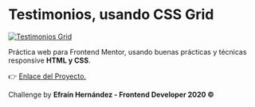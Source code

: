 # Testimonios, usando CSS Grid
[![Testimonios Grid](https://i.imgur.com/fooXo3h.jpg "Testimonios Grid")](https://i.imgur.com/fooXo3h.jpg "Testimonios Grid")


Práctica web para Frontend Mentor, usando buenas prácticas y técnicas responsive **HTML y CSS**.

👉 [Enlace del Proyecto.](https://efrainhgmx.github.io/testimonials-grid/ "Enlace del Proyecto.")

Challenge by **Efraín Hernández - Frontend Developer 2020 &COPY;**